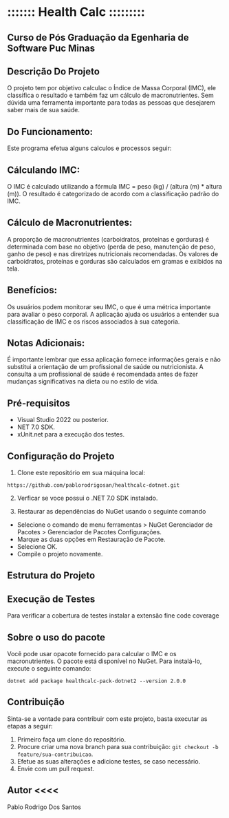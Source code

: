 # ::::::: Health Calc :::::::::
## Curso de Pós Graduação da Egenharia de Software Puc Minas
## Descrição Do Projeto
O projeto tem por objetivo calculac o Índice de Massa Corporal (IMC),
ele classifica o resultado e também faz um cálculo de macronutrientes.
Sem dúvida uma ferramenta importante para todas as pessoas que desejarem saber mais de sua saúde.

## Do Funcionamento:
Este programa efetua alguns calculos e processos seguir:

##  Cálculando IMC:

O IMC é calculado utilizando a fórmula IMC = peso (kg) / (altura (m) * altura (m)).
O resultado é categorizado de acordo com a classificação padrão do IMC.

## Cálculo de Macronutrientes:

A proporção de macronutrientes (carboidratos, proteínas e gorduras) é determinada com base no objetivo (perda de peso, manutenção de peso, ganho de peso) e nas diretrizes nutricionais recomendadas.
Os valores de carboidratos, proteínas e gorduras são calculados em gramas e exibidos na tela.

## Benefícios:

Os usuários podem monitorar seu IMC, o que é uma métrica importante para avaliar o peso corporal.
A aplicação ajuda os usuários a entender sua classificação de IMC e os riscos associados à sua categoria.

## Notas Adicionais:

É importante lembrar que essa aplicação fornece informações gerais e não substitui a orientação de um profissional de saúde ou nutricionista. A consulta a um profissional de saúde é recomendada antes de fazer mudanças significativas na dieta ou no estilo de vida.

## Pré-requisitos

- Visual Studio 2022 ou posterior.
- NET 7.0 SDK.
- xUnit.net para a execução dos testes.

## Configuração do Projeto

1. Clone este repositório em sua máquina local:
```
https://github.com/pablorodrigosan/healthcalc-dotnet.git
```

2. Verficar se voce possui o .NET 7.0 SDK instalado.

3. Restaurar as dependências do NuGet usando o seguinte comando

  - Selecione o comando de menu ferramentas > NuGet Gerenciador de Pacotes > Gerenciador de Pacotes Configurações.
  - Marque as duas opções em Restauração de Pacote.
  - Selecione OK.
  - Compile o projeto novamente.


## Estrutura do Projeto


## Execução de Testes

Para verificar a cobertura de testes instalar a extensão fine code coverage

## Sobre o uso do pacote

Você pode usar opacote fornecido para calcular o IMC e os macronutrientes. O pacote está disponível no NuGet. Para instalá-lo, execute o seguinte comando:

```
dotnet add package healthcalc-pack-dotnet2 --version 2.0.0

````

## Contribuição
Sinta-se a vontade para contribuir com este projeto, basta executar as etapas a seguir:

1. Primeiro faça um clone do repositório.
2. Procure criar uma nova branch para sua contribuição: `git checkout -b feature/sua-contribuicao`.
3. Efetue as suas alterações e adicione testes, se caso necessário.
4. Envie com um pull request.

## Autor <<<<
Pablo Rodrigo Dos Santos
 


